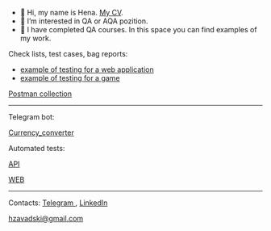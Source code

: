 - 👋 Hi, my name is Hena. 
<a href="https://drive.google.com/file/d/1gvu7NMdbLOEyTGAspQiXZhyO8gIhr0gN/view?usp=sharing"> My CV</a>. 
- 👀 I’m interested in QA or AQA pozition.
- 🌱 I have completed QA courses. In this space you can find examples of my work.

Check lists, test cases, bag reports:

 - <a href="https://docs.google.com/spreadsheets/d/1QqglYyPjCczxcsNgPnIfXB9otaDTOAbIzRc8t2QnFc8/edit?usp=sharing"> example of testing for a web application</a>
 - <a href="https://docs.google.com/spreadsheets/d/1bndkipMyHYKfSepYJViF7QLrm37ugjHT3UDYm1OxCGo/edit?usp=sharing"> example of testing for a game </a>

<a href="https://github.com/Kluck911/Postman_collections"> Postman collection </a>

---

Telegram bot:

<a href="https://github.com/Kluck911/Currency_converter"> Currency_converter </a>

Automated tests:

<a href="https://github.com/Kluck911/PetFriends_API_Test"> API </a>

<a href="https://github.com/Kluck911/PetFrends_Web_tests"> WEB </a>


---
Contacts:
<a href="https://t.me/H_Zavadski"> Telegram </a>, <a href="https://www.linkedin.com/in/henadzizavadski/"> LinkedIn </a>


<a href="mailto: hzavadski@gmail.com">hzavadski@gmail.com</a>




